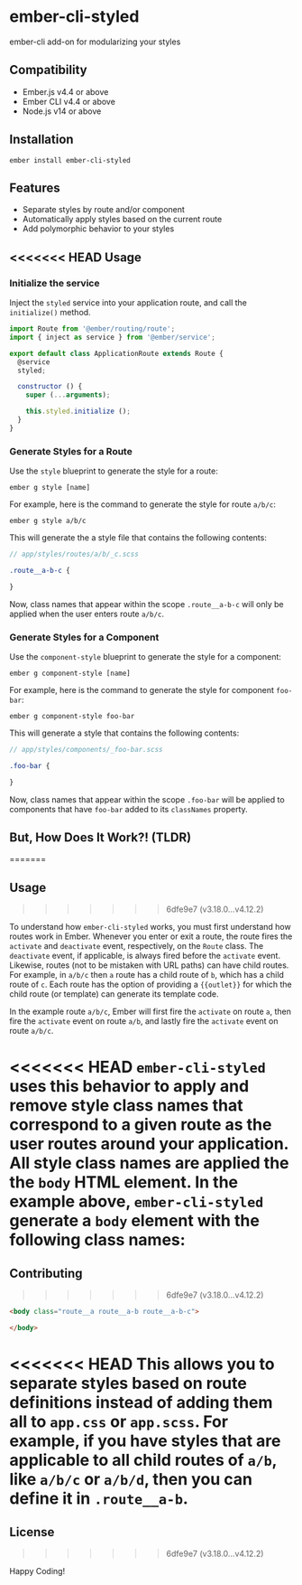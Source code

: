 # ember-cli-styled

ember-cli add-on for modularizing your styles


## Compatibility

* Ember.js v4.4 or above
* Ember CLI v4.4 or above
* Node.js v14 or above


## Installation


    ember install ember-cli-styled
    
    
Features
------------------------------------------------------------------------------

* Separate styles by route and/or component
* Automatically apply styles based on the current route
* Add polymorphic behavior to your styles


<<<<<<< HEAD
Usage
-----------------------------------------------

### Initialize the service

Inject the `styled` service into your application route, and call the 
`initialize()` method.

```javascript
import Route from '@ember/routing/route';
import { inject as service } from '@ember/service';

export default class ApplicationRoute extends Route {
  @service
  styled;

  constructor () {
    super (...arguments);

    this.styled.initialize ();
  }
}
```

### Generate Styles for a Route

Use the `style` blueprint to generate the style for a route:

    ember g style [name]
    
For example, here is the command to generate the style for route `a/b/c`:

    ember g style a/b/c
    
This will generate the a style file that contains the following contents:

```scss
// app/styles/routes/a/b/_c.scss

.route__a-b-c {

}
```    

Now, class names that appear within the scope `.route__a-b-c` will only be applied
when the user enters route `a/b/c`.

### Generate Styles for a Component

Use the `component-style` blueprint to generate the style for a component:

    ember g component-style [name]
    
For example, here is the command to generate the style for component `foo-bar`:

    ember g component-style foo-bar
    
This will generate a style that contains the following contents:

```scss
// app/styles/components/_foo-bar.scss

.foo-bar {

}
```    

Now, class names that appear within the scope `.foo-bar` will be applied to components
that have `foo-bar` added to its `classNames` property.


But, How Does It Work?! (TLDR)
------------------------------------------------------------------------------
=======
## Usage
>>>>>>> 6dfe9e7 (v3.18.0...v4.12.2)

To understand how `ember-cli-styled` works, you must first understand how routes
work in Ember. Whenever you enter or exit a route, the route fires the `activate`
and `deactivate` event, respectively, on the `Route` class. The `deactivate` event, 
if applicable, is always fired before the `activate` event. Likewise, routes (not 
to be mistaken with URL paths) can have child routes. For example, in `a/b/c` then 
`a` route has a child route of `b`, which has a child route of `c`. Each route 
has the option of providing a `{{outlet}}` for which the child route (or template) 
can generate its template code.

In the example route `a/b/c`, Ember will first fire the `activate` on route 
`a`, then fire the `activate` event on route `a/b`, and lastly fire the `activate`
event on route `a/b/c`. 

<<<<<<< HEAD
`ember-cli-styled` uses this behavior to apply and remove style class names that correspond 
to a given route as the user routes around your application. All style class names are 
applied the the `body` HTML element. In the example above, `ember-cli-styled` generate
a `body` element with the following class names:
=======
## Contributing
>>>>>>> 6dfe9e7 (v3.18.0...v4.12.2)

```html
<body class="route__a route__a-b route__a-b-c">

</body>
```

<<<<<<< HEAD
This allows you to separate styles based on route definitions instead of adding them
all to `app.css` or `app.scss`. For example, if you have styles that are applicable 
to all child routes of `a/b`, like `a/b/c` or `a/b/d`, then you can define it in 
`.route__a-b`.
=======
## License
>>>>>>> 6dfe9e7 (v3.18.0...v4.12.2)

Happy Coding!
